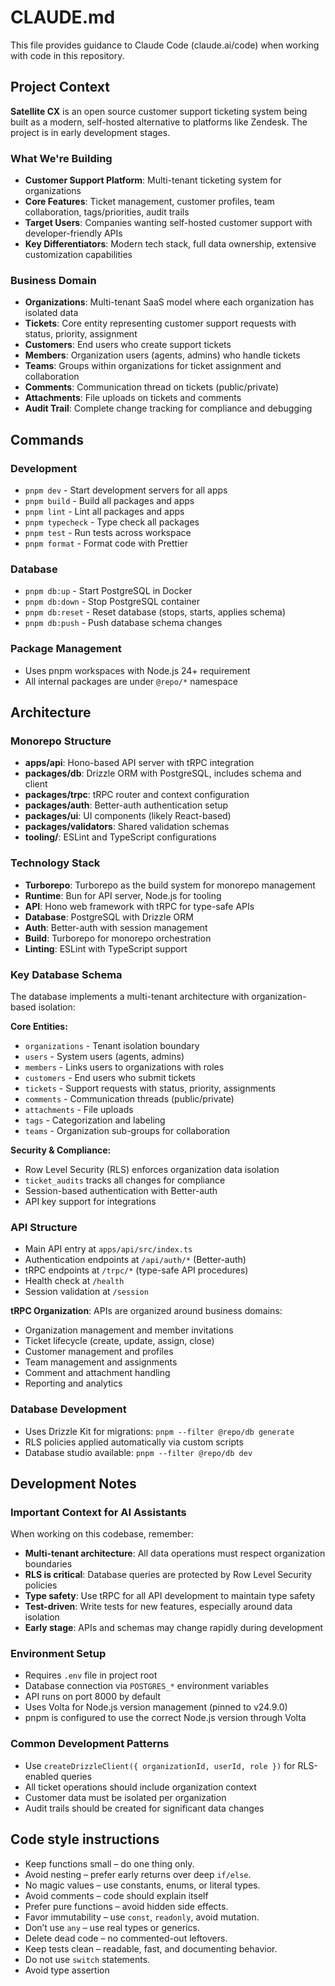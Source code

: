 # CLAUDE.md

This file provides guidance to Claude Code (claude.ai/code) when working with code in this repository.

## Project Context

**Satellite CX** is an open source customer support ticketing system being built as a modern, self-hosted alternative to platforms like Zendesk. The project is in early development stages.

### What We're Building

- **Customer Support Platform**: Multi-tenant ticketing system for organizations
- **Core Features**: Ticket management, customer profiles, team collaboration, tags/priorities, audit trails
- **Target Users**: Companies wanting self-hosted customer support with developer-friendly APIs
- **Key Differentiators**: Modern tech stack, full data ownership, extensive customization capabilities

### Business Domain

- **Organizations**: Multi-tenant SaaS model where each organization has isolated data
- **Tickets**: Core entity representing customer support requests with status, priority, assignment
- **Customers**: End users who create support tickets
- **Members**: Organization users (agents, admins) who handle tickets
- **Teams**: Groups within organizations for ticket assignment and collaboration
- **Comments**: Communication thread on tickets (public/private)
- **Attachments**: File uploads on tickets and comments
- **Audit Trail**: Complete change tracking for compliance and debugging

## Commands

### Development

- `pnpm dev` - Start development servers for all apps
- `pnpm build` - Build all packages and apps
- `pnpm lint` - Lint all packages and apps
- `pnpm typecheck` - Type check all packages
- `pnpm test` - Run tests across workspace
- `pnpm format` - Format code with Prettier

### Database

- `pnpm db:up` - Start PostgreSQL in Docker
- `pnpm db:down` - Stop PostgreSQL container
- `pnpm db:reset` - Reset database (stops, starts, applies schema)
- `pnpm db:push` - Push database schema changes

### Package Management

- Uses pnpm workspaces with Node.js 24+ requirement
- All internal packages are under `@repo/*` namespace

## Architecture

### Monorepo Structure

- **apps/api**: Hono-based API server with tRPC integration
- **packages/db**: Drizzle ORM with PostgreSQL, includes schema and client
- **packages/trpc**: tRPC router and context configuration
- **packages/auth**: Better-auth authentication setup
- **packages/ui**: UI components (likely React-based)
- **packages/validators**: Shared validation schemas
- **tooling/**: ESLint and TypeScript configurations

### Technology Stack

- **Turborepo**: Turborepo as the build system for monorepo management
- **Runtime**: Bun for API server, Node.js for tooling
- **API**: Hono web framework with tRPC for type-safe APIs
- **Database**: PostgreSQL with Drizzle ORM
- **Auth**: Better-auth with session management
- **Build**: Turborepo for monorepo orchestration
- **Linting**: ESLint with TypeScript support

### Key Database Schema

The database implements a multi-tenant architecture with organization-based isolation:

**Core Entities:**

- `organizations` - Tenant isolation boundary
- `users` - System users (agents, admins)
- `members` - Links users to organizations with roles
- `customers` - End users who submit tickets
- `tickets` - Support requests with status, priority, assignments
- `comments` - Communication threads (public/private)
- `attachments` - File uploads
- `tags` - Categorization and labeling
- `teams` - Organization sub-groups for collaboration

**Security & Compliance:**

- Row Level Security (RLS) enforces organization data isolation
- `ticket_audits` tracks all changes for compliance
- Session-based authentication with Better-auth
- API key support for integrations

### API Structure

- Main API entry at `apps/api/src/index.ts`
- Authentication endpoints at `/api/auth/*` (Better-auth)
- tRPC endpoints at `/trpc/*` (type-safe API procedures)
- Health check at `/health`
- Session validation at `/session`

**tRPC Organization**: APIs are organized around business domains:

- Organization management and member invitations
- Ticket lifecycle (create, update, assign, close)
- Customer management and profiles
- Team management and assignments
- Comment and attachment handling
- Reporting and analytics

### Database Development

- Uses Drizzle Kit for migrations: `pnpm --filter @repo/db generate`
- RLS policies applied automatically via custom scripts
- Database studio available: `pnpm --filter @repo/db dev`

## Development Notes

### Important Context for AI Assistants

When working on this codebase, remember:

- **Multi-tenant architecture**: All data operations must respect organization boundaries
- **RLS is critical**: Database queries are protected by Row Level Security policies
- **Type safety**: Use tRPC for all API development to maintain type safety
- **Test-driven**: Write tests for new features, especially around data isolation
- **Early stage**: APIs and schemas may change rapidly during development

### Environment Setup

- Requires `.env` file in project root
- Database connection via `POSTGRES_*` environment variables
- API runs on port 8000 by default
- Uses Volta for Node.js version management (pinned to v24.9.0)
- pnpm is configured to use the correct Node.js version through Volta

### Common Development Patterns

- Use `createDrizzleClient({ organizationId, userId, role })` for RLS-enabled queries
- All ticket operations should include organization context
- Customer data must be isolated per organization
- Audit trails should be created for significant data changes

## Code style instructions

- Keep functions small – do one thing only.
- Avoid nesting – prefer early returns over deep `if/else`.
- No magic values – use constants, enums, or literal types.
- Avoid comments – code should explain itself
- Prefer pure functions – avoid hidden side effects.
- Favor immutability – use `const`, `readonly`, avoid mutation.
- Don’t use `any` – use real types or generics.
- Delete dead code – no commented-out leftovers.
- Keep tests clean – readable, fast, and documenting behavior.
- Do not use `switch` statements.
- Avoid type assertion
